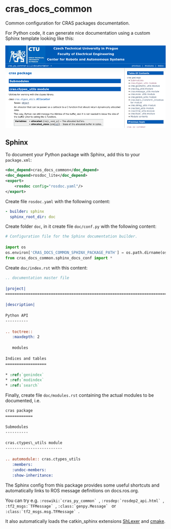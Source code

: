# cras\_docs\_common

Common configuration for CRAS packages documentation.

For Python code, it can generate nice documentation using a custom Sphinx template looking like this:

<img src="doc/screenshot.png" alt="Example screenshot of the generated documentation" />

## Sphinx

To document your Python package with Sphinx, add this to your `package.xml`:

```XML
<doc_depend>cras_docs_common</doc_depend>
<doc_depend>rosdoc_lite</doc_depend>
<export>
    <rosdoc config="rosdoc.yaml"/>
</export>
```

Create file `rosdoc.yaml` with the following content:

```YAML
- builder: sphinx
  sphinx_root_dir: doc
```

Create folder `doc`, in it create file `doc/conf.py` with the following content:

```python
# Configuration file for the Sphinx documentation builder.

import os
os.environ['CRAS_DOCS_COMMON_SPHINX_PACKAGE_PATH'] = os.path.dirname(os.path.dirname(os.path.abspath(__file__)))
from cras_docs_common.sphinx_docs_conf import *
```

Create `doc/index.rst` with this content:

```rst
.. documentation master file

|project|
===============================================================================

|description|

Python API
----------

.. toctree::
   :maxdepth: 2

   modules

Indices and tables
==================

* :ref:`genindex`
* :ref:`modindex`
* :ref:`search`
```

Finally, create file `doc/modules.rst` containing the actual modules to be documented, i.e.

```rst
cras package
============

Submodules
----------

cras.ctypes\_utils module
-------------------------

.. automodule:: cras.ctypes_utils
   :members:
   :undoc-members:
   :show-inheritance:
```

The Sphinx config from this package provides some useful shortcuts and automatically links to ROS message definitions on docs.ros.org.

You can try e.g. ``:roswiki:`cras_py_common` ``, ``:rosdep:`rosdep2_api.html` ``, ``:tf2_msgs:`TFMessage` ``, ``:class:`genpy.Message` `` or
``:class:`tf2_msgs.msg.TFMessage` ``.

It also automatically loads the catkin_sphinx extensions [ShLexer](https://github.com/ros-infrastructure/catkin-sphinx/#using-an-improved-shell-prompt-highlighting) and [cmake](https://github.com/ros-infrastructure/catkin-sphinx/#using-the-cmake-sphinx-domain).
